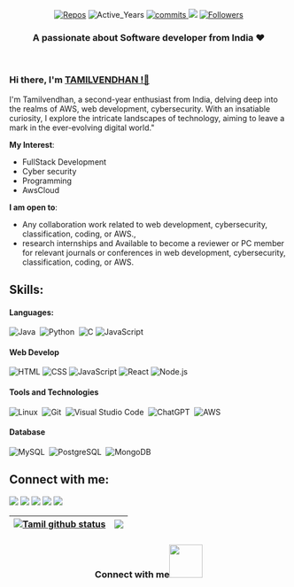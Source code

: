 
<p align="center"> 
  <!-- <img src="https://komarev.com/ghpvc/?username=Tamilvendhan23" alt="Tamilvendhan23"/> -->   
    <a href="https://github.com/Tamilvendhan23?tab=repositories" target="_blank"><img src="https://badges.pufler.dev/repos/Tamilvendhan23" alt="Repos"/></a>
    <img src="https://badges.pufler.dev/years/Tamilvendhan23" alt="Active_Years"/>
    <a href="https://github.com/Tamilvendhan23/Tamilvendhan23" target="_blank"><img src="https://badges.pufler.dev/commits/monthly/Tamilvendhan23" alt="commits"/>
    <a href="https://github.com/Tamilvendhan23/Tamilvendhan23/pulse" alt="Activity"><img src="https://img.shields.io/github/commit-activity/m/Tamilvendhan23/Tamilvendhan23" /></a>
    <a href="https://github.com/Tamilvendhan23?tab=followers"><img alt="Followers" src="https://img.shields.io/github/followers/Tamilvendhan23?color=4C1&logo=github"></a>
   <!-- <a href="https://github.com/Tamilvendhan23/Tamilvendhan23" target="_blank"><img alt="Profile_Update" src="https://img.shields.io/github/last-commit/Tamilvendhan23/Tamilvendhan23?label=Profile%20update&style=fflat-square"></a> -->
   
</p> 

<h3 align="center">A passionate about Software developer from India ❤️</h3><br>
<!--<img align="right" alt="coding" width="400" src="https://media.tenor.com/Li7HobCHqa0AAAAi/trial.gif">-->
<!--<img align="right" alt="coding" width="400" src="https://i.pinimg.com/originals/bb/37/5c/bb375cdd655184ca2715ac5059e73651.gif">-->
<!--<img align="right" alt="coding" width="400" src="https://th.bing.com/th/id/R.88c78d17bb9bc202edc0c1fc2eb38f32?rik=LkUyQO64xeKtbw&riu=http%3a%2f%2felitetechnocrats.com%2fimages%2fsoftware_devlopment.gif&ehk=6AD7zgGC6jwLfDIHxT0litMN1sq3X3g2USbMwlyMxn4%3d&risl=&pid=ImgRaw&r=0"> -->



### Hi there, I'm [TAMILVENDHAN !👋 ](https://Tamilvendhan23.github.io)

I'm Tamilvendhan, a second-year enthusiast from India, delving deep into the realms of AWS, web development, cybersecurity. With an insatiable curiosity, I explore the intricate landscapes of technology, aiming to leave a mark in the ever-evolving digital world."

**My  Interest**:
- FullStack Development
- Cyber security
- Programming
- AwsCloud


 **I am open to**:

- Any collaboration work related to web development, cybersecurity, classification, coding, or AWS.,
- research internships and Available to become a reviewer or PC member for relevant journals or conferences in web development, cybersecurity, classification, coding, or AWS.

## Skills:

#### Languages:

![Java](https://img.shields.io/badge/Java-ED8B00?style=for-the-badge&logo=java&logoColor=white)&nbsp;
![Python](https://img.shields.io/badge/Python-3776AB?style=for-the-badge&logo=python&logoColor=white)&nbsp;
![C](https://img.shields.io/badge/C-FF5733?style=for-the-badge&logo=c&logoColor=white)
![JavaScript](https://img.shields.io/badge/JavaScript-F7DF1E?style=for-the-badge&logo=javascript&logoColor=black)




#### Web Develop

![HTML](https://img.shields.io/badge/HTML5-E34F26?style=for-the-badge&logo=html5&logoColor=white)
![CSS](https://img.shields.io/badge/CSS3-1572B6?style=for-the-badge&logo=css3&logoColor=white)
![JavaScript](https://img.shields.io/badge/JavaScript-F7DF1E?style=for-the-badge&logo=javascript&logoColor=black)
![React](https://img.shields.io/badge/React-61DAFB?style=for-the-badge&logo=react&logoColor=black)
![Node.js](https://img.shields.io/badge/Node.js-43853D?style=for-the-badge&logo=node.js&logoColor=white)

#### Tools and Technologies

![Linux](https://img.shields.io/badge/Linux-FCC624?style=for-the-badge&logo=linux&logoColor=black)&nbsp;
![Git](https://img.shields.io/badge/GIT-E44C30?style=for-the-badge&logo=git&logoColor=white)&nbsp;
![Visual Studio Code](https://img.shields.io/badge/Visual%20Studio%20Code-0078d7.svg?style=for-the-badge&logo=visual-studio-code&logoColor=white)&nbsp;
![ChatGPT](https://img.shields.io/badge/ChatGPT-29B6F6?style=for-the-badge&logo=openai&logoColor=white)&nbsp;
![AWS](https://img.shields.io/badge/AWS-232F3E?style=for-the-badge&logo=amazon-aws&logoColor=white)&nbsp;


#### Database

![MySQL](https://img.shields.io/badge/MySQL-00000F?style=for-the-badge&logo=mysql&logoColor=white)&nbsp;
![PostgreSQL](https://img.shields.io/badge/PostgreSQL-316192?style=for-the-badge&logo=postgresql&logoColor=white)&nbsp;
![MongoDB](https://img.shields.io/badge/MongoDB-4EA94B?style=for-the-badge&logo=mongodb&logoColor=white)&nbsp;



<!--#### IDEs

![Notepad++](https://img.shields.io/badge/Notepad++-90E59A?style=for-the-badge&logo=notepad%2B%2B&logoColor=black)&nbsp;
![PyCharm](https://img.shields.io/badge/pycharm-143?style=for-the-badge&logo=pycharm&logoColor=black&color=black&labelColor=green)&nbsp;
![Visual Studio Code](https://img.shields.io/badge/Visual%20Studio%20Code-0078d7.svg?style=for-the-badge&logo=visual-studio-code&logoColor=white)&nbsp;
![Code::Blocks](https://img.shields.io/badge/Code::Blocks-2C2D72?style=for-the-badge&logo=code::blocks&logoColor=white)&nbsp;-->


## Connect with me:

<p align = "center">

[<img src ="https://img.shields.io/badge/website-%23.svg?&style=for-the-badge&logo=www&logoColor=white%22&color=black">](https://#)
[<img src="https://img.shields.io/badge/twitter-%231DA1F2.svg?&style=for-the-badge&logo=twitter&logoColor=white&color=black" />](https://twitter.com/) 
[<img src="https://img.shields.io/badge/linkedin-%2312100E.svg?&style=for-the-badge&logo=linkedin&logoColor=white&color=black" />](https://www.linkedin.com/)
[<img src="https://img.shields.io/badge/Skillrack-%23.svg?&style=for-the-badge&logo=www&logoColor=white%22&color=black">](http://www.skillrack.com/profile/408198/949a69f6a00a9678fedad145aa2293613372538a)
[<img src="https://img.shields.io/badge/instagram-%2312100E.svg?&style=for-the-badge&logo=instagram&logoColor=white&color=black" />](https://instagram.com/)
</p>

| <a href="https://github.com/Tamilvendhan23/github-readme-stats"><img align="center" src="https://github-readme-stats.vercel.app/api?username=Tamilvendhan23&show_icons=true&include_all_commits=true&theme=buefy&hide_border=true" alt="Tamil github status" /></a> | <a href="https://github.com/Tamilvendhan23/github-readme-stats"><img align="center" src="https://github-readme-stats.vercel.app/api/top-langs/?username=Tamilvendhan23&layout=compact&theme=buefy&hide_border=true" /></a> |
| ------------- | ------------- |

<div align="center">
   
<h3> Connect with me<a href="https://gifyu.com/image/Zy2f"><img src="https://github.com/milaan9/milaan9/blob/main/Handshake.gif" width="60"></a>
</h3> 
</div>
